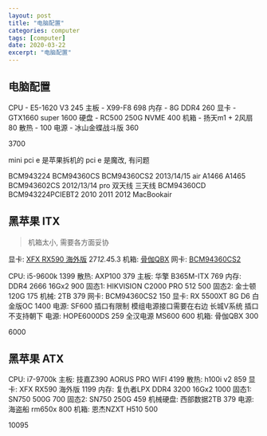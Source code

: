 ```yaml
---
layout: post
title: "电脑配置"
categories: computer
tags: [computer]
date: 2020-03-22
excerpt: "电脑配置"
---
```


## 电脑配置
CPU - E5-1620 V3     245
主板 - X99-F8        698
内存 - 8G DDR4       260
显卡 - GTX1660 super 1600
硬盘 - RC500 250G NVME 400
机箱 - 扬天m1 + 2风扇 80
散热 -               100
电源 - 冰山金蝶战斗版 360

3700

mini pci e 是苹果拆机的
pci e 是魔改, 有问题

BCM943224
BCM94360CS
BCM94360CS2 2013/14/15 air A1466 A1465
BCM943602CS 2012/13/14 pro 双天线  三天线 
BCM94360CD 
BCM943224PCIEBT2  2010 2011 2012 MacBookair




## 黑苹果 ITX

> 机箱太小, 需要各方面妥协

显卡: [XFX RX590 海外版](https://item.jd.com/46294539257.html) 27*12.4*5.3
机箱: [骨伽QBX](https://detail.tmall.com/item.htm?id=560300184114&spm=a1z0k.7385961.1997985097.d4918997.25f543dcOKj7dP&_u=t2dmg8j26111)
网卡: [BCM94360CS2](https://item.taobao.com/item.htm?spm=a230r.1.14.39.5cde2a366uAnro&id=598449642067&ns=1&abbucket=6#detail)

CPU: i5-9600k                    1399
散热: AXP100                     379
主板: 华擎 B365M-ITX             769
内存: DDR4 2666 16Gx2   900
固态1: HIKVISION C2000 PRO 512   500
固态2: 金士顿 120G               175
机械: 2TB                        379
网卡: BCM94360CS2                150 
显卡: RX 5500XT 8G D6 白金版OC   1400
电源: SF600 插口有限制 模组电源接口需要在右边 长城V系统   插口不支持朝下
电源: HOPE6000DS                 259
        全汉电源 MS600           600
机箱: 骨伽QBX                    300

6000


## 黑苹果 ATX

CPU: i7-9700k 
主板: 技嘉Z390 AORUS PRO WIFI     4199
散热: h100i v2                    859
显卡: XFX RX590 海外版            1199
内存: 复仇者LPX DDR4 3200 16Gx2   1000
固态1: SN750 500G                 700
固态2: SN750 250G                 459
机械硬盘: 西部数据2TB             379
电源: 海盗船 rm650x               800
机箱: 恩杰NZXT H510               500

10095
